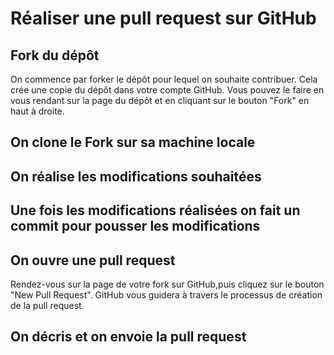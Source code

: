 # Réaliser une pull request sur GitHub
## Fork du dépôt
On commence par forker le dépôt pour lequel on souhaite contribuer. Cela crée une copie du dépôt dans votre compte GitHub. Vous pouvez le faire en vous rendant sur la page du dépôt et en cliquant sur le bouton "Fork" en haut à droite.
## On clone le Fork sur sa machine locale
## On réalise les modifications souhaitées
## Une fois les modifications réalisées on fait un commit pour pousser les modifications
## On ouvre une pull request 
Rendez-vous sur la page de votre fork sur GitHub,puis cliquez sur le bouton "New Pull Request". GitHub vous guidera à travers le processus de création de la pull request.
## On décris et on envoie la pull request
